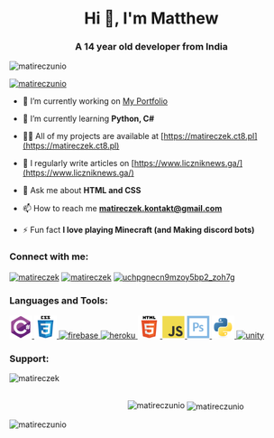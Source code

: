 <h1 align="center">Hi 👋, I'm Matthew</h1>
<h3 align="center">A 14 year old developer from India</h3>

<p align="left"> <img src="https://komarev.com/ghpvc/?username=matireczunio&label=Profile%20views&color=0e75b6&style=flat" alt="matireczunio" /> </p>

<p align="left"> <a href="https://github.com/ryo-ma/github-profile-trophy"><img src="https://github-profile-trophy.vercel.app/?username=matireczunio" alt="matireczunio" /></a> </p>

- 🔭 I’m currently working on [My Portfolio](https://github.com/matireczunio/Portfolio)

- 🌱 I’m currently learning **Python, C#**

- 👨‍💻 All of my projects are available at [https://matireczek.ct8.pl](https://matireczek.ct8.pl)

- 📝 I regularly write articles on [https://www.liczniknews.ga/](https://www.liczniknews.ga/)

- 💬 Ask me about **HTML and CSS**

- 📫 How to reach me **matireczek.kontakt@gmail.com**

- ⚡ Fun fact **I love playing Minecraft (and Making discord bots)**

<h3 align="left">Connect with me:</h3>
<p align="left">
<a href="https://twitter.com/matireczek" target="blank"><img align="center" src="https://raw.githubusercontent.com/rahuldkjain/github-profile-readme-generator/master/src/images/icons/Social/twitter.svg" alt="matireczek" height="30" width="40" /></a>
<a href="https://instagram.com/matireczek" target="blank"><img align="center" src="https://raw.githubusercontent.com/rahuldkjain/github-profile-readme-generator/master/src/images/icons/Social/instagram.svg" alt="matireczek" height="30" width="40" /></a>
<a href="https://www.youtube.com/c/uchpgnecn9mzoy5bp2_zoh7g" target="blank"><img align="center" src="https://raw.githubusercontent.com/rahuldkjain/github-profile-readme-generator/master/src/images/icons/Social/youtube.svg" alt="uchpgnecn9mzoy5bp2_zoh7g" height="30" width="40" /></a>
</p>

<h3 align="left">Languages and Tools:</h3>
<p align="left"> <a href="https://www.w3schools.com/cs/" target="_blank" rel="noreferrer"> <img src="https://raw.githubusercontent.com/devicons/devicon/master/icons/csharp/csharp-original.svg" alt="csharp" width="40" height="40"/> </a> <a href="https://www.w3schools.com/css/" target="_blank" rel="noreferrer"> <img src="https://raw.githubusercontent.com/devicons/devicon/master/icons/css3/css3-original-wordmark.svg" alt="css3" width="40" height="40"/> </a> <a href="https://firebase.google.com/" target="_blank" rel="noreferrer"> <img src="https://www.vectorlogo.zone/logos/firebase/firebase-icon.svg" alt="firebase" width="40" height="40"/> </a> <a href="https://heroku.com" target="_blank" rel="noreferrer"> <img src="https://www.vectorlogo.zone/logos/heroku/heroku-icon.svg" alt="heroku" width="40" height="40"/> </a> <a href="https://www.w3.org/html/" target="_blank" rel="noreferrer"> <img src="https://raw.githubusercontent.com/devicons/devicon/master/icons/html5/html5-original-wordmark.svg" alt="html5" width="40" height="40"/> </a> <a href="https://developer.mozilla.org/en-US/docs/Web/JavaScript" target="_blank" rel="noreferrer"> <img src="https://raw.githubusercontent.com/devicons/devicon/master/icons/javascript/javascript-original.svg" alt="javascript" width="40" height="40"/> </a> <a href="https://www.photoshop.com/en" target="_blank" rel="noreferrer"> <img src="https://raw.githubusercontent.com/devicons/devicon/master/icons/photoshop/photoshop-line.svg" alt="photoshop" width="40" height="40"/> </a> <a href="https://www.python.org" target="_blank" rel="noreferrer"> <img src="https://raw.githubusercontent.com/devicons/devicon/master/icons/python/python-original.svg" alt="python" width="40" height="40"/> </a> <a href="https://unity.com/" target="_blank" rel="noreferrer"> <img src="https://www.vectorlogo.zone/logos/unity3d/unity3d-icon.svg" alt="unity" width="40" height="40"/> </a> </p>

<h3 align="left">Support:</h3>
<p><a href="https://ko-fi.com/matireczek"> <img align="left" src="https://cdn.ko-fi.com/cdn/kofi3.png?v=3" height="50" width="210" alt="matireczek" /></a></p><br><br>

<p><img align="left" src="https://github-readme-stats.vercel.app/api/top-langs?username=matireczunio&show_icons=true&locale=en&layout=compact" alt="matireczunio" /></p>

<p>&nbsp;<img align="center" src="https://github-readme-stats.vercel.app/api?username=matireczunio&show_icons=true&locale=en" alt="matireczunio" /></p>

<p><img align="center" src="https://github-readme-streak-stats.herokuapp.com/?user=matireczunio&" alt="matireczunio" /></p>
